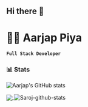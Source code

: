 ## Hi there 👋

# 🏄‍♂️ Aarjap Piya

**`Full Stack Developer`**



### 📊 Stats

![Aarjap's GitHub stats](https://github-readme-stats.vercel.app/api?username=forrestknight&show_icons=true&theme=gruvbox)


<a href="https://github.com/anuraghazra/github-readme-stats">
  <img align="center" src="https://github-readme-stats.vercel.app/api/top-langs/?username=aarjap1&theme=dark" />
</a>
<a>
  <img align="center" src="https://github-readme-stats.vercel.app/api?username=aarjap1&show_icons=true&theme=tokyonight&line_height=40" alt="Saroj-github-stats"/>
</a>
